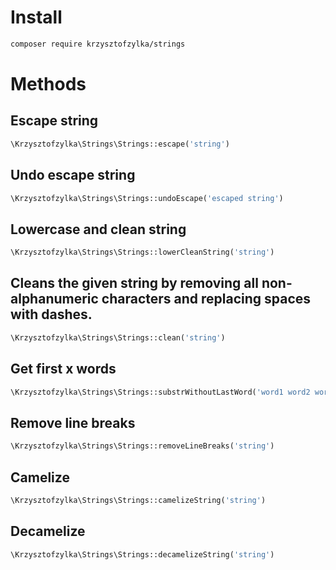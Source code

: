 # Install
```bash
composer require krzysztofzylka/strings
```

# Methods
## Escape string
```php
\Krzysztofzylka\Strings\Strings::escape('string')
```
## Undo escape string
```php
\Krzysztofzylka\Strings\Strings::undoEscape('escaped string')
```
## Lowercase and clean string
```php
\Krzysztofzylka\Strings\Strings::lowerCleanString('string')
```
## Cleans the given string by removing all non-alphanumeric characters and replacing spaces with dashes.
```php
\Krzysztofzylka\Strings\Strings::clean('string')
```
## Get first x words
```php
\Krzysztofzylka\Strings\Strings::substrWithoutLastWord('word1 word2 word3', 10)
```
## Remove line breaks
```php
\Krzysztofzylka\Strings\Strings::removeLineBreaks('string')
```
## Camelize
```php
\Krzysztofzylka\Strings\Strings::camelizeString('string')
```
## Decamelize
```php
\Krzysztofzylka\Strings\Strings::decamelizeString('string')
```